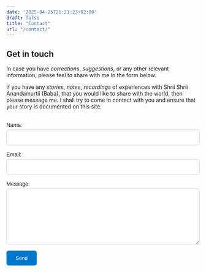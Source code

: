 ```yaml
---
date: '2025-04-25T21:21:23+02:00'
draft: false
title: "Contact"
url: "/contact/"
---
```


## Get in touch

In case you have _corrections_, _suggestions_, or any other relevant information, please feel to share with me in the form below.

If you have any _stories_, _notes_, _recordings_ of experiences with Shrii Shrii Anandamurtii (Baba), that you would like to share with the world, then please message me. I shall try to come in contact with you and ensure that your story is documented on this site.

<form action="https://usebasin.com/f/bdf123c25854" method="POST" style="max-width: 600px; margin: 2rem auto; font-family: sans-serif;">
  <label style="display: block; margin-bottom: 1rem;">
    Name:<br>
    <input type="text" name="name" required style="width: 100%; padding: 0.75rem; margin-top: 0.25rem; border: 1px solid #ccc; border-radius: 6px; color: #000;">
  </label>

  <label style="display: block; margin-bottom: 1rem;">
    Email:<br>
    <input type="email" name="email" required style="width: 100%; padding: 0.75rem; margin-top: 0.25rem; border: 1px solid #ccc; border-radius: 6px; color: #000;">
  </label>

  <label style="display: block; margin-bottom: 1rem;">
    Message:<br>
    <textarea name="message" required rows="8" style="width: 100%; padding: 0.75rem; margin-top: 0.25rem; border: 1px solid #ccc; border-radius: 6px; resize: vertical; color: #000;"></textarea>
  </label>

  <button type="submit" style="padding: 0.75rem 1.5rem; background-color: #0077cc; color: white; border: none; border-radius: 6px; cursor: pointer;">
    Send
  </button>
</form>

